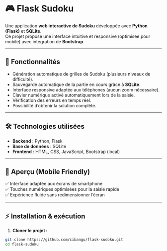 # 🎮 Flask Sudoku  

Une application **web interactive de Sudoku** développée avec **Python (Flask)** et **SQLite**.  
Ce projet propose une interface intuitive et responsive (optimisée pour mobile) avec intégration de **Bootstrap**.  

---

## 🚀 Fonctionnalités  
- Génération automatique de grilles de Sudoku (plusieurs niveaux de difficulté).  
- Sauvegarde automatique de la partie en cours grâce à **SQLite**.  
- Interface responsive adaptée aux téléphones (aucun zoom nécessaire).  
- Clavier numérique activé automatiquement lors de la saisie.  
- Vérification des erreurs en temps réel.  
- Possibilité d’obtenir la solution complète.  

---

## 🛠️ Technologies utilisées  
- **Backend** : Python, Flask  
- **Base de données** : SQLite  
- **Frontend** : HTML, CSS, JavaScript, Bootstrap (local)  

---

## 📱 Aperçu (Mobile Friendly)  
✅ Interface adaptée aux écrans de smartphone  
✅ Touches numériques optimisées pour la saisie rapide  
✅ Expérience fluide sans redimensionner l’écran  

---

## ⚡ Installation & exécution  

1. **Cloner le projet :**
```bash
git clone https://github.com/cibangu/flask-sudoku.git
cd flask-sudoku
